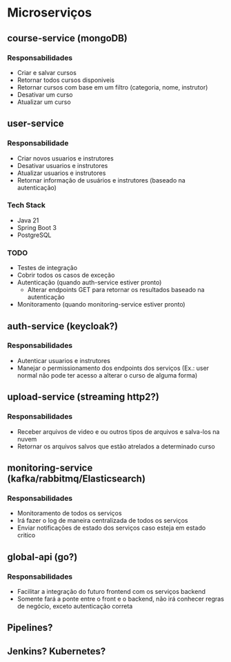 # Microserviços

## course-service (mongoDB)
### Responsabilidades
- Criar e salvar cursos
- Retornar todos cursos disponiveis
- Retornar cursos com base em um filtro (categoria, nome, instrutor)
- Desativar um curso
- Atualizar um curso

## user-service
### Responsabilidade
- Criar novos usuarios e instrutores
- Desativar usuarios e instrutores
- Atualizar usuarios e instrutores
- Retornar informação de usuários e instrutores (baseado na autenticação)
### Tech Stack
- Java 21
- Spring Boot 3
- PostgreSQL
### TODO
- Testes de integração
- Cobrir todos os casos de exceção
- Autenticação (quando auth-service estiver pronto)
    - Alterar endpoints GET para retornar os resultados baseado na autenticação
- Monitoramento (quando monitoring-service estiver pronto)

## auth-service (keycloak?)
### Responsabilidades
- Autenticar usuarios e instrutores
- Manejar o permissionamento dos endpoints dos serviços (Ex.: user normal não pode ter acesso a alterar o curso de alguma forma)

## upload-service (streaming http2?)
### Responsabilidades
- Receber arquivos de video e ou outros tipos de arquivos e salva-los na nuvem
- Retornar os arquivos salvos que estão atrelados a determinado curso

## monitoring-service (kafka/rabbitmq/Elasticsearch)
### Responsabilidades
- Monitoramento de todos os serviços
- Irá fazer o log de maneira centralizada de todos os serviços
- Enviar notificações de estado dos serviços caso esteja em estado critico

## global-api (go?)
### Responsabilidades
- Facilitar a integração do futuro frontend com os serviços backend
- Somente fará a ponte entre o front e o backend, não irá conhecer regras de negócio, exceto autenticação correta

## Pipelines?
## Jenkins? Kubernetes?